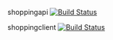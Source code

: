 shoppingapi
[![Build Status](https://dev.azure.com/meelahi0304/Shopping/_apis/build/status%2Fshoppingclient?branchName=master)](https://dev.azure.com/meelahi0304/Shopping/_build/latest?definitionId=10&branchName=master)

shoppingclient
[![Build Status](https://dev.azure.com/meelahi0304/Shopping/_apis/build/status%2Fshoppingapi?branchName=master)](https://dev.azure.com/meelahi0304/Shopping/_build/latest?definitionId=9&branchName=master)
